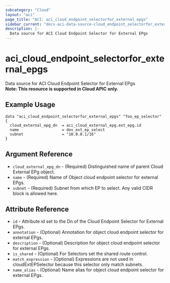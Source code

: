 ```yaml
---
subcategory: "Cloud"
layout: "aci"
page_title: "ACI: aci_cloud_endpoint_selectorfor_external_epgs"
sidebar_current: "docs-aci-data-source-cloud_endpoint_selectorfor_external_epgs"
description: |-
  Data source for ACI Cloud Endpoint Selector for External EPgs
---
```


# aci_cloud_endpoint_selectorfor_external_epgs

Data source for ACI Cloud Endpoint Selector for External EPgs  
<b>Note: This resource is supported in Cloud APIC only.</b>

## Example Usage

```hcl
data "aci_cloud_endpoint_selectorfor_external_epgs" "foo_ep_selector" {
  cloud_external_epg_dn  = aci_cloud_external_epg.ext_epg.id
  name                   = dev_ext_ep_select
  subnet                 = "10.0.0.1/16"
}
```

## Argument Reference

- `cloud_external_epg_dn` - (Required) Distinguished name of parent Cloud External EPg object.
- `name` - (Required) Name of Object cloud endpoint selector for external EPgs.
- `subnet` - (Required) Subnet from which EP to select. Any valid CIDR block is allowed here.

## Attribute Reference

- `id` - Attribute id set to the Dn of the Cloud Endpoint Selector for External EPgs.
- `annotation` - (Optional) Annotation for object cloud endpoint selector for external EPgs.
- `description` - (Optional) Description for object cloud endpoint selector for external EPgs.
- `is_shared` - (Optional) For Selectors set the shared route control.
- `match_expression` - (Optional) Expressions are not used in cloudExtEPSelector because this selector only match subnets.
- `name_alias` - (Optional) Name alias for object cloud endpoint selector for external EPgs.
